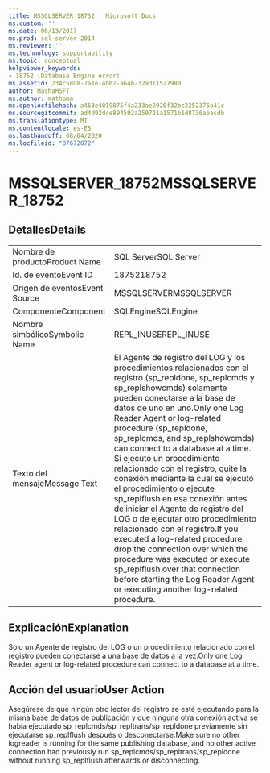 ```yaml
---
title: MSSQLSERVER_18752 | Microsoft Docs
ms.custom: ''
ms.date: 06/13/2017
ms.prod: sql-server-2014
ms.reviewer: ''
ms.technology: supportability
ms.topic: conceptual
helpviewer_keywords:
- 18752 (Database Engine error)
ms.assetid: 234c58d8-7a1e-4b07-a64b-32a311527980
author: MashaMSFT
ms.author: mathoma
ms.openlocfilehash: a463e4019875f4a233ae2920f32bc2252376a41c
ms.sourcegitcommit: ad4d92dce894592a259721a1571b1d8736abacdb
ms.translationtype: MT
ms.contentlocale: es-ES
ms.lasthandoff: 08/04/2020
ms.locfileid: "87672072"
---
```

# <a name="mssqlserver_18752"></a><span data-ttu-id="b6fc9-102">MSSQLSERVER_18752</span><span class="sxs-lookup"><span data-stu-id="b6fc9-102">MSSQLSERVER_18752</span></span>
    
## <a name="details"></a><span data-ttu-id="b6fc9-103">Detalles</span><span class="sxs-lookup"><span data-stu-id="b6fc9-103">Details</span></span>  
  
|||  
|-|-|  
|<span data-ttu-id="b6fc9-104">Nombre de producto</span><span class="sxs-lookup"><span data-stu-id="b6fc9-104">Product Name</span></span>|<span data-ttu-id="b6fc9-105">SQL Server</span><span class="sxs-lookup"><span data-stu-id="b6fc9-105">SQL Server</span></span>|  
|<span data-ttu-id="b6fc9-106">Id. de evento</span><span class="sxs-lookup"><span data-stu-id="b6fc9-106">Event ID</span></span>|<span data-ttu-id="b6fc9-107">18752</span><span class="sxs-lookup"><span data-stu-id="b6fc9-107">18752</span></span>|  
|<span data-ttu-id="b6fc9-108">Origen de eventos</span><span class="sxs-lookup"><span data-stu-id="b6fc9-108">Event Source</span></span>|<span data-ttu-id="b6fc9-109">MSSQLSERVER</span><span class="sxs-lookup"><span data-stu-id="b6fc9-109">MSSQLSERVER</span></span>|  
|<span data-ttu-id="b6fc9-110">Componente</span><span class="sxs-lookup"><span data-stu-id="b6fc9-110">Component</span></span>|<span data-ttu-id="b6fc9-111">SQLEngine</span><span class="sxs-lookup"><span data-stu-id="b6fc9-111">SQLEngine</span></span>|  
|<span data-ttu-id="b6fc9-112">Nombre simbólico</span><span class="sxs-lookup"><span data-stu-id="b6fc9-112">Symbolic Name</span></span>|<span data-ttu-id="b6fc9-113">REPL_INUSE</span><span class="sxs-lookup"><span data-stu-id="b6fc9-113">REPL_INUSE</span></span>|  
|<span data-ttu-id="b6fc9-114">Texto del mensaje</span><span class="sxs-lookup"><span data-stu-id="b6fc9-114">Message Text</span></span>|<span data-ttu-id="b6fc9-115">El Agente de registro del LOG y los procedimientos relacionados con el registro (sp_repldone, sp_replcmds y sp_replshowcmds) solamente pueden conectarse a la base de datos de uno en uno.</span><span class="sxs-lookup"><span data-stu-id="b6fc9-115">Only one Log Reader Agent or log-related procedure (sp_repldone, sp_replcmds, and sp_replshowcmds) can connect to a database at a time.</span></span> <span data-ttu-id="b6fc9-116">Si ejecutó un procedimiento relacionado con el registro, quite la conexión mediante la cual se ejecutó el procedimiento o ejecute sp_replflush en esa conexión antes de iniciar el Agente de registro del LOG o de ejecutar otro procedimiento relacionado con el registro.</span><span class="sxs-lookup"><span data-stu-id="b6fc9-116">If you executed a log-related procedure, drop the connection over which the procedure was executed or execute sp_replflush over that connection before starting the Log Reader Agent or executing another log-related procedure.</span></span>|  
  
## <a name="explanation"></a><span data-ttu-id="b6fc9-117">Explicación</span><span class="sxs-lookup"><span data-stu-id="b6fc9-117">Explanation</span></span>  
 <span data-ttu-id="b6fc9-118">Solo un Agente de registro del LOG o un procedimiento relacionado con el registro pueden conectarse a una base de datos a la vez.</span><span class="sxs-lookup"><span data-stu-id="b6fc9-118">Only one Log Reader agent or log-related procedure can connect to a database at a time.</span></span>  
  
## <a name="user-action"></a><span data-ttu-id="b6fc9-119">Acción del usuario</span><span class="sxs-lookup"><span data-stu-id="b6fc9-119">User Action</span></span>  
 <span data-ttu-id="b6fc9-120">Asegúrese de que ningún otro lector del registro se esté ejecutando para la misma base de datos de publicación y que ninguna otra conexión activa se había ejecutado sp_replcmds/sp_repltrans/sp_repldone previamente sin ejecutarse sp_replflush después o desconectarse.</span><span class="sxs-lookup"><span data-stu-id="b6fc9-120">Make sure no other logreader is running for the same publishing database, and no other active connection had previously run sp_replcmds/sp_repltrans/sp_repldone without running sp_replflush afterwards or disconnecting.</span></span>  
  
  
